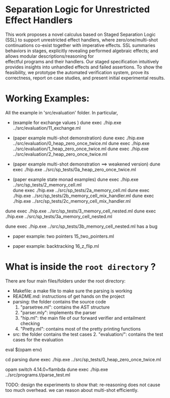 # Separation Logic for Unrestricted Effect Handlers 

This work proposes a novel calculus based on Staged Separation Logic 
(SSL) to support unrestricted effect handlers, 
where zero/one/multi-shot continuations co-exist together with imperative effects.
SSL summaries behaviors in stages, 
explicitly revealing performed algebraic effects;
and allows modular descriptions/reasoning for  
effectful programs and their handlers. 
Our staged specification intuitively provides insights into unhandled effects 
and failed assertions. 
To show the feasibility, we prototype the automated verification system, 
prove its correctness, report 
on case studies, and present initial experimental results. 



# Working Examples:

All the example in 'src/evaluation' folder. 
In particular, 

- (example for exchange values ) 
dune exec ./hip.exe ../src/evaluation/11_exchange.ml

- (paper example multi-shot demonstration)
dune exec ./hip.exe ../src/evaluation/0_heap_zero_once_twice.ml
dune exec ./hip.exe ../src/evaluation/1_heap_zero_once_twice.ml
dune exec ./hip.exe ../src/evaluation/2_heap_zero_once_twice.ml


- (paper example multi-shot demonstration ==> weakened version)
dune exec ./hip.exe ../src/sp_tests/0a_heap_zero_once_twice.ml

- (paper example state monad examples) 
dune exec ./hip.exe ../src/sp_tests/2_memory_cell.ml   
dune exec ./hip.exe ../src/sp_tests/2a_memory_cell.ml
dune exec ./hip.exe ../src/sp_tests/2b_memory_cell_mix_handler.ml
dune exec ./hip.exe ../src/sp_tests/2c_memory_cell_mix_handler.ml

dune exec ./hip.exe ../src/sp_tests/3_memory_cell_nested.ml
dune exec ./hip.exe ../src/sp_tests/3a_memory_cell_nested.ml

dune exec ./hip.exe ../src/sp_tests/3b_memory_cell_nested.ml
has a bug

- paper example: two pointers 
15_two_pointers.ml 

- paper example: backtracking 
16_z_flip.ml 





# What is inside the `root directory` ?

There are four main files/folders under the root directory:
- Makefile: a make file to make sure the parsing is working 
- README.md: instructions of get hands on the project
- parsing: the folder contains the source code
    1. "parsetree.ml": contains the AST structure 
    2. "parser.mly": implements the parser 
    3. "hip.ml": the main file of our forward verifier and entailment checking 
    6. "Pretty.ml": contains most of the pretty printing functions
- src: the folder contains the test cases
    2. "evaluation/": contains the test cases for the evaluation 





eval $(opam env)

cd parsing
dune exec ./hip.exe ../src/sp_tests/0_heap_zero_once_twice.ml


opam switch 4.14.0+flambda
dune exec ./hip.exe ../src/programs.t/parse_test.ml


TODO:
design the experiments to show that:
re-reasoning does not cause too much overhead. 
we can reason about multi-shot efficiently. 